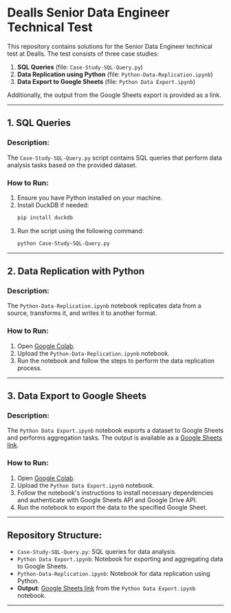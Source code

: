 # Dealls Senior Data Engineer Technical Test

This repository contains solutions for the Senior Data Engineer technical test at Dealls. The test consists of three case studies:

1. **SQL Queries** (file: `Case-Study-SQL-Query.py`)
2. **Data Replication using Python** (file: `Python-Data-Replication.ipynb`)
3. **Data Export to Google Sheets** (file: `Python Data Export.ipynb`)

Additionally, the output from the Google Sheets export is provided as a link.

---

## 1. SQL Queries

### Description:
The `Case-Study-SQL-Query.py` script contains SQL queries that perform data analysis tasks based on the provided dataset.

### How to Run:
1. Ensure you have Python installed on your machine.
2. Install DuckDB if needed:
    ```bash
    pip install duckdb
    ```
3. Run the script using the following command:
    ```bash
    python Case-Study-SQL-Query.py
    ```

---

## 2. Data Replication with Python

### Description:
The `Python-Data-Replication.ipynb` notebook replicates data from a source, transforms it, and writes it to another format.

### How to Run:
1. Open [Google Colab](https://colab.research.google.com/).
2. Upload the `Python-Data-Replication.ipynb` notebook.
3. Run the notebook and follow the steps to perform the data replication process.

---

## 3. Data Export to Google Sheets

### Description:
The `Python Data Export.ipynb` notebook exports a dataset to Google Sheets and performs aggregation tasks. The output is available as a [Google Sheets link](https://docs.google.com/spreadsheets/d/1LJLRE8PFSS0Wc2Ga0b8uOw8RAhipdLWPUFNYDtjiHHU/edit?gid=0#gid=0).

### How to Run:
1. Open [Google Colab](https://colab.research.google.com/).
2. Upload the `Python Data Export.ipynb` notebook.
3. Follow the notebook's instructions to install necessary dependencies and authenticate with Google Sheets API and Google Drive API.
4. Run the notebook to export the data to the specified Google Sheet.

---

## Repository Structure:

- `Case-Study-SQL-Query.py`: SQL queries for data analysis.
- `Python Data Export.ipynb`: Notebook for exporting and aggregating data to Google Sheets.
- `Python-Data-Replication.ipynb`: Notebook for data replication using Python.
- **Output**: [Google Sheets link](https://docs.google.com/spreadsheets/d/1LJLRE8PFSS0Wc2Ga0b8uOw8RAhipdLWPUFNYDtjiHHU/edit?gid=0#gid=0) from the `Python Data Export.ipynb` notebook.

---
